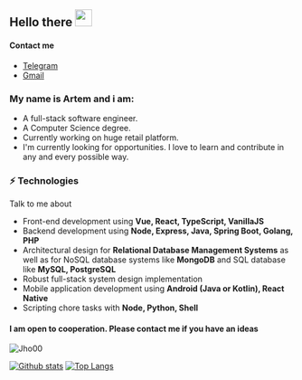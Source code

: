 ## Hello there <img src="https://raw.githubusercontent.com/iampavangandhi/iampavangandhi/master/gifs/Hi.gif" width="30px"></h2>

#### Contact me
 - <a href="https://t.me/Jho00">Telegram</a>
 - <a href="mailto:artemze985@gmail.com">Gmail</a>

### My name is Artem and i am: 
- A full-stack software engineer.
- A Computer Science degree. 
- Currently working on huge retail platform.
- I'm currently looking for opportunities. I love to learn and contribute in any and every possible way.

### ⚡ Technologies
Talk to me about
- Front-end development using **Vue, React, TypeScript, VanillaJS**
- Backend development using **Node, Express, Java, Spring Boot, Golang, PHP**
- Architectural design for **Relational Database Management Systems** as well as for NoSQL database systems like **MongoDB** and SQL database like **MySQL, PostgreSQL**
- Robust full-stack system design implementation
- Mobile application development using **Android (Java or Kotlin), React Native**
- Scripting chore tasks with **Node, Python, Shell**


#### I am open to cooperation. Please contact me if you have an ideas

<p align=left> <img src=https://komarev.com/ghpvc/?username=Jho00 alt=Jho00 /> </p>

[![Github stats](https://github-readme-stats.vercel.app/api?username=Jho00&show_icons=true&include_all_commits=true)](https://github.com/Jho00/github-readme-stats)
[![Top Langs](https://github-readme-stats.vercel.app/api/top-langs/?username=Jho00&layout=compact)](https://github.com/Jho00/github-readme-stats)
